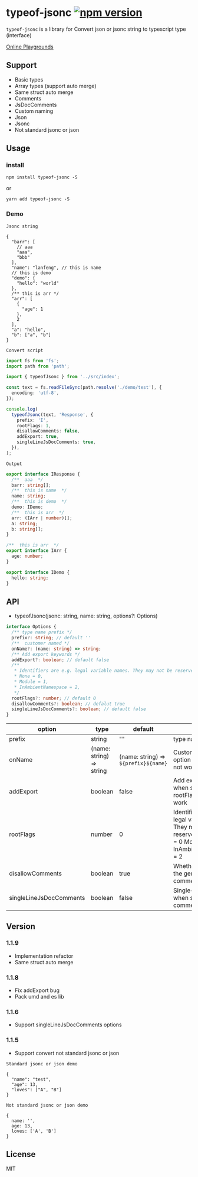 # typeof-jsonc [![npm version](https://badge.fury.io/js/typeof-jsonc.svg)](https://badge.fury.io/js/typeof-jsonc)

`typeof-jsonc` is a library for Convert json or jsonc string to typescript type (interface)

[Online Playgrounds](http://lanfeng.fun/#/typeofjsonc)

## Support

- Basic types
- Array types (support auto merge)
- Same struct auto merge
- Comments
- JsDocComments
- Custom naming
- Json
- Jsonc
- Not standard jsonc or json

## Usage

### install

```
npm install typeof-jsonc -S
```

or

```
yarn add typeof-jsonc -S
```

### Demo

`Jsonc string`

```jsonc
{
  "barr": [
    // aaa
    "aaa",
    "bbb"
  ],
  "name": "lanfeng", // this is name
  // this is demo
  "demo": {
    "hello": "world"
  },
  /** this is arr */
  "arr": [
    {
      "age": 1
    },
    2
  ],
  "a": "hello",
  "b": ["a", "b"]
}
```

`Convert script`

```typescript
import fs from 'fs';
import path from 'path';

import { typeofJsonc } from '../src/index';

const text = fs.readFileSync(path.resolve('./demo/test'), {
  encoding: 'utf-8',
});

console.log(
  typeofJsonc(text, 'Response', {
    prefix: 'I',
    rootFlags: 1,
    disallowComments: false,
    addExport: true,
    singleLineJsDocComments: true,
  }),
);
```

`Output`

```typescript
export interface IResponse {
  /**  aaa  */
  barr: string[];
  /**  this is name  */
  name: string;
  /**  this is demo  */
  demo: IDemo;
  /**  this is arr  */
  arr: (IArr | number)[];
  a: string;
  b: string[];
}

/**  this is arr  */
export interface IArr {
  age: number;
}

export interface IDemo {
  hello: string;
}
```

## API

- typeofJsonc(jsonc: string, name: string, options?: Options)

```typescript
interface Options {
  /** type name prefix */
  prefix?: string; // default ''
  /**  customer named */
  onName?: (name: string) => string;
  /** Add export keywords */
  addExport?: boolean; // default false
  /**
   * Identifiers are e.g. legal variable names. They may not be reserved words
   * None = 0,
   * Module = 1,
   * InAmbientNamespace = 2,
   */
  rootFlags?: number; // default 0
  disallowComments?: boolean; // defalut true
  singleLineJsDocComments?: boolean; // default false
}
```

| option                  | type                     | default                              | desc                                                                                                                 |
| ----------------------- | ------------------------ | ------------------------------------ | -------------------------------------------------------------------------------------------------------------------- |
| prefix                  | string                   | ""                                   | type name prefix                                                                                                     |
| onName                  | (name: string) => string | (name: string) => `${prefix}${name}` | Custom naming If this option set prefix will not work                                                                |
| addExport               | boolean                  | false                                | Add export keywords, when set true rootFlags set will not work                                                       |
| rootFlags               | number                   | 0                                    | Identifiers are e.g. legal variable names. They may not be reserved words None = 0 Module = 1 InAmbientNamespace = 2 |
| disallowComments        | boolean                  | true                                 | Whether to prohibit the generation of comments                                                                       |
| singleLineJsDocComments | boolean                  | false                                | Single-line display when single-line comment                                                                         |

## Version

### 1.1.9

- Implementation refactor
- Same struct auto merge

### 1.1.8

- Fix addExport bug
- Pack umd and es lib

### 1.1.6

- Support singleLineJsDocComments options

### 1.1.5

- Support convert not standard jsonc or json

`Standard jsonc or json demo`

```jsonc
{
  "name": "test",
  "age": 13,
  "loves": ["A", "B"]
}
```

`Not standard jsonc or json demo`

```
{
  name: '',
  age: 13,
  loves: ['A', 'B']
}
```

## License

MIT
